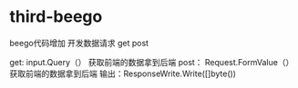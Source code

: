 # third-beego
beego代码增加
开发数据请求  get post

get: input.Query（） 获取前端的数据拿到后端
post： Request.FormValue（）获取前端的数据拿到后端
输出：ResponseWrite.Write([]byte())
